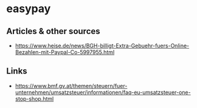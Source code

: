 easypay
=======


## Articles & other sources

- https://www.heise.de/news/BGH-billigt-Extra-Gebuehr-fuers-Online-Bezahlen-mit-Paypal-Co-5997955.html

## Links

- https://www.bmf.gv.at/themen/steuern/fuer-unternehmen/umsatzsteuer/informationen/faq-eu-umsatzsteuer-one-stop-shop.html
